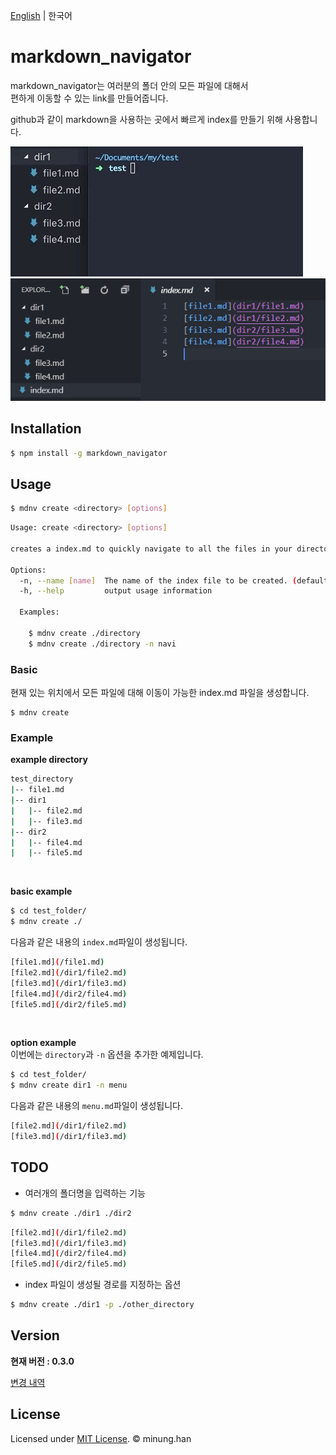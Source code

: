 [English](README.md) | 한국어

# markdown_navigator

markdown_navigator는 여러분의 폴더 안의 모든 파일에 대해서  
편하게 이동할 수 있는 link를 만들어줍니다.

github과 같이 markdown을 사용하는 곳에서 빠르게 index를 만들기 위해 사용합니다.

![example](example.gif)
![example](example.PNG)

## Installation 
```bash
$ npm install -g markdown_navigator
```
## Usage
```bash
$ mdnv create <directory> [options]
```
```bash
Usage: create <directory> [options]

creates a index.md to quickly navigate to all the files in your directory.

Options:
  -n, --name [name]  The name of the index file to be created. (default: "index")
  -h, --help         output usage information

  Examples:

    $ mdnv create ./directory
    $ mdnv create ./directory -n navi
```



### Basic
현재 있는 위치에서 모든 파일에 대해 이동이 가능한 index.md 파일을 생성합니다.
```
$ mdnv create
```


### Example  
**example directory**
```bash
test_directory
|-- file1.md
|-- dir1
|   |-- file2.md
|   |-- file3.md
|-- dir2
|   |-- file4.md
|   |-- file5.md
```
<br/>

**basic example**
```bash
$ cd test_folder/
$ mdnv create ./
```
다음과 같은 내용의 `index.md`파일이 생성됩니다.
```bash
[file1.md](/file1.md)  
[file2.md](/dir1/file2.md)  
[file3.md](/dir1/file3.md)  
[file4.md](/dir2/file4.md)  
[file5.md](/dir2/file5.md)
```
<br/>  

**option example**  
이번에는 `directory`과 `-n` 옵션을 추가한 예제입니다.
```bash
$ cd test_folder/
$ mdnv create dir1 -n menu
```
다음과 같은 내용의 `menu.md`파일이 생성됩니다.
```bash
[file2.md](/dir1/file2.md)
[file3.md](/dir1/file3.md)
```

## TODO
- 여러개의 폴더명을 입력하는 기능
```bash
$ mdnv create ./dir1 ./dir2
```
```bash
[file2.md](/dir1/file2.md)
[file3.md](/dir1/file3.md)
[file4.md](/dir2/file4.md)
[file5.md](/dir2/file5.md)
```

- index 파일이 생성될 경로를 지정하는 옵션
```bash
$ mdnv create ./dir1 -p ./other_directory
```

## Version

**현재 버전 : 0.3.0**  

[변경 내역](CHANGELOG.md)

## License

Licensed under [MIT License](LICENSE). © minung.han
